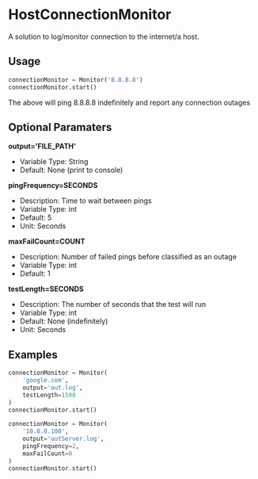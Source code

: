 # HostConnectionMonitor
 A solution to log/monitor connection to the internet/a host.
 
 
 ## Usage
 ```python
 connectionMonitor = Monitor('8.8.8.8')
 connectionMonitor.start()
 ```
 The above will ping 8.8.8.8 indefinitely and report any connection outages
  
## Optional Paramaters
**output='FILE_PATH'** 
  * Variable Type: String
  * Default: None (print to console)
  
**pingFrequency=SECONDS**
  * Description: Time to wait between pings
  * Variable Type: int
  * Default: 5
  * Unit: Seconds
  
**maxFailCount=COUNT**
  * Description: Number of failed pings before classified as an outage
  * Variable Type: int
  * Default: 1
 
**testLength=SECONDS**
  * Description: The number of seconds that the test will run
  * Variable Type: int
  * Default: None (indefinitely)
  * Unit: Seconds

## Examples

```python
connectionMonitor = Monitor(
	'google.com',
	output='out.log',
	testLength=1500
)
connectionMonitor.start() 
```

```python
connectionMonitor = Monitor(
	'10.0.0.100',
	output='outServer.log',
	pingFrequency=2, 
	maxFailCount=0
)
connectionMonitor.start() 
```
